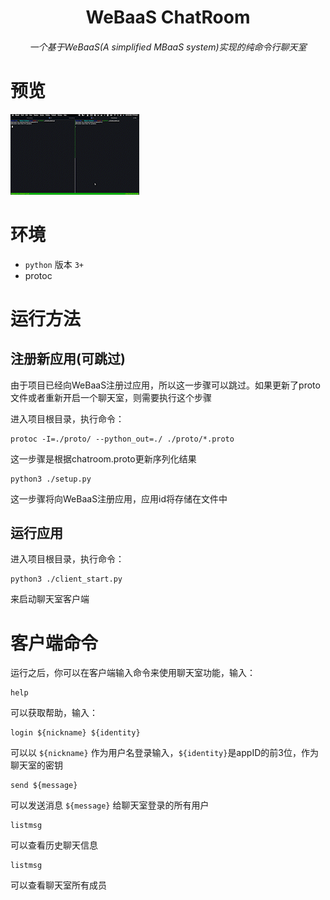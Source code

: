 <div align="center">
    <h1>WeBaaS ChatRoom</h1>
    <h6>一个基于WeBaaS(A simplified MBaaS system)实现的纯命令行聊天室</h6>
</div>

# 预览

![Preview](./doc/preview.gif)

# 环境

* `python` 版本 `3+`
* protoc

# 运行方法

## 注册新应用(可跳过)

由于项目已经向WeBaaS注册过应用，所以这一步骤可以跳过。如果更新了proto文件或者重新开启一个聊天室，则需要执行这个步骤

进入项目根目录，执行命令：

```shell
protoc -I=./proto/ --python_out=./ ./proto/*.proto
```
这一步骤是根据chatroom.proto更新序列化结果


```shell
python3 ./setup.py
```
这一步骤将向WeBaaS注册应用，应用id将存储在文件中

## 运行应用

进入项目根目录，执行命令：

```shell
python3 ./client_start.py
```

来启动聊天室客户端

# 客户端命令

运行之后，你可以在客户端输入命令来使用聊天室功能，输入：

```shell
help
```

可以获取帮助，输入：

```shell
login ${nickname} ${identity}
```

可以以 `${nickname}` 作为用户名登录输入，`${identity}`是appID的前3位，作为聊天室的密钥

```shell
send ${message}
```

可以发送消息 `${message}` 给聊天室登录的所有用户

```shell
listmsg
```

可以查看历史聊天信息

```shell
listmsg
```

可以查看聊天室所有成员

